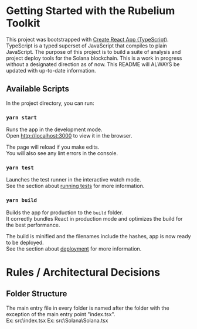 # Getting Started with the Rubelium Toolkit

This project was bootstrapped with [Create React App (TypeScript)](https://create-react-app.dev/docs/adding-typescript/).
TypeScript is a typed superset of JavaScript that compiles to plain JavaScript.
The purpose of this project is to build a suite of analysis and project deploy tools for the Solana blockchain.
This is a work in progress without a designated direction as of now.
This README will ALWAYS be updated with up-to-date information.

## Available Scripts

In the project directory, you can run:

### `yarn start`

Runs the app in the development mode.\
Open [http://localhost:3000](http://localhost:3000) to view it in the browser.

The page will reload if you make edits.\
You will also see any lint errors in the console.

### `yarn test`

Launches the test runner in the interactive watch mode.\
See the section about [running tests](https://facebook.github.io/create-react-app/docs/running-tests) for more information.

### `yarn build`

Builds the app for production to the `build` folder.\
It correctly bundles React in production mode and optimizes the build for the best performance.

The build is minified and the filenames include the hashes, app is now ready to be deployed.\
See the section about [deployment](https://facebook.github.io/create-react-app/docs/deployment) for more information.

# Rules / Architectural Decisions

## Folder Structure

The main entry file in every folder is named after the folder with the exception of the main entry point "index.tsx".\
Ex: src\index.tsx
Ex: src\Solana\Solana.tsx